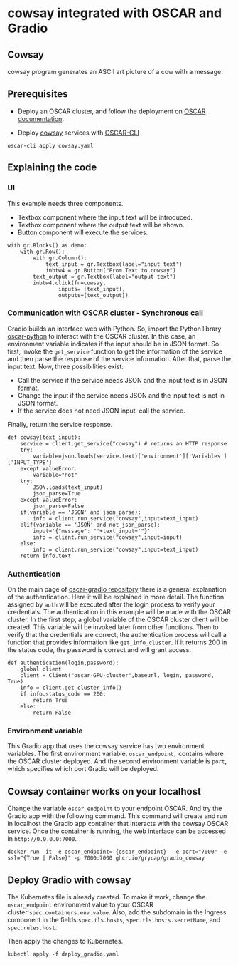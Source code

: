 # cowsay integrated with OSCAR and Gradio

## Cowsay

cowsay program generates an ASCII art picture of a cow with a message.

## Prerequisites

* Deploy an OSCAR cluster, and follow the deployment on [OSCAR documentation](https://docs.oscar.grycap.net/deploy-im-dashboard/). 

* Deploy [cowsay](https://github.com/grycap/oscar/tree/master/examples/cowsay) services with [OSCAR-CLI](https://docs.oscar.grycap.net/oscar-cli)

``` oscar-cli apply cowsay.yaml ```

## Explaining the code

### UI

This example needs three components.

* Textbox component where the input text will be introduced.
* Textbox component where the output text will be shown.
* Button component will execute the services.

```
with gr.Blocks() as demo:
    with gr.Row():
        with gr.Column():
            text_input = gr.Textbox(label="input text")
            inbtw4 = gr.Button("From Text to cowsay")
        text_output = gr.Textbox(label="output text")
        inbtw4.click(fn=cowsay,
                inputs= [text_input],
                outputs=[text_output])            
```

### Communication with OSCAR cluster - Synchronous call

Gradio builds an interface web with Python.
So, import the Python library [oscar-python](https://pypi.org/project/oscar-python) to interact with the OSCAR cluster.
In this case, an environment variable indicates if the input should be in JSON format.
So first, invoke the `get_service` function to get the information of the service and then parse the response of the service information.
After that, parse the input text. Now, three possibilities exist:

* Call the service if the service needs JSON and the input text is in JSON format.
* Change the input if the service needs JSON and the input text is not in JSON format.
* If the service does not need JSON input, call the service.

Finally, return the service response.

```
def cowsay(text_input):
    service = client.get_service("cowsay") # returns an HTTP response
    try:
        variable=json.loads(service.text)['environment']['Variables']['INPUT_TYPE']
    except ValueError:
        variable="not"
    try:
        JSON.loads(text_input)
        json_parse=True
    except ValueError:
        json_parse=False
    if(variable == 'JSON' and json_parse):
        info = client.run_service("cowsay",input=text_input)
    elif(variable == 'JSON' and not json_parse):
        input='{"message": "'+text_input+'"}'
        info = client.run_service("cowsay",input=input)
    else:
        info = client.run_service("cowsay",input=text_input)
    return info.text
```

### Authentication

On the main page of [oscar-gradio repository](https://github.com/grycap/oscar-gradio#Authentication) there is a general explanation of the authentication. Here it will be explained in more detail. The function assigned by `auth` will be executed after the login process to verify your credentials.
The authentication in this example will be made with the OSCAR cluster.
In the first step, a global variable of the OSCAR cluster client will be created. This variable will be invoked later from other functions.
Then to verify that the credentials are correct, the authentication process will call a function that provides information like `get_info_cluster`.
If it returns 200 in the status code, the password is correct and will grant access.

```
def authentication(login,password):
    global client
    client = Client("oscar-GPU-cluster",baseurl, login, password, True)
    info = client.get_cluster_info()
    if info.status_code == 200:
        return True
    else:
        return False
```

### Environment variable

This Gradio app that uses the cowsay service has two environment variables. The first environment variable, `oscar_endpoint,` contains where the OSCAR cluster deployed. And the second environment variable is `port`, which specifies which port Gradio will be deployed.

## Cowsay container works on your localhost

Change the variable `oscar_endpoint` to your endpoint OSCAR.
And try the Gradio app with the following command.
This command will create and run in localhost the Gradio app container that interacts with the cowsay OSCAR service.
Once the container is running, the web interface can be accessed in `http://0.0.0.0:7000`.

```docker run -it -e oscar_endpoint='{oscar_endpoint}' -e port="7000" -e ssl="{True | False}" -p 7000:7000 ghcr.io/grycap/gradio_cowsay```

## Deploy Gradio with cowsay

The Kubernetes file is already created. To make it work, change the `oscar_endpoint` environment value to your OSCAR cluster:`spec.containers.env.value`.
Also, add the subdomain in the Ingress component in the fields:`spec.tls.hosts`, `spec.tls.hosts.secretName`, and `spec.rules.host`.

Then apply the changes to Kubernetes.

``` kubectl apply -f deploy_gradio.yaml ```
